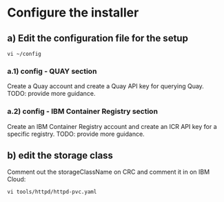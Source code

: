# Configure the installer


## a) Edit the configuration file for the setup

    vi ~/config

### a.1) config - QUAY section

Create a Quay account and create a Quay API key for querying Quay. TODO: provide more guidance.

### a.2) config - IBM Container Registry section

Create an IBM Container Registry account and create an ICR API key for a specific registry. TODO: provide more guidance.

## b) edit the storage class

Comment out the storageClassName on CRC and comment it in on IBM Cloud:

    vi tools/httpd/httpd-pvc.yaml

